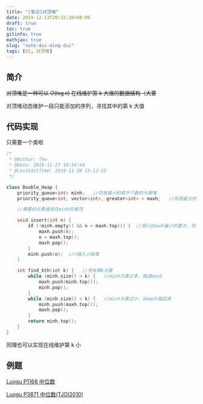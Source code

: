```yaml
---
title: "[笔记]对顶堆"
date: 2019-12-13T20:32:10+08:00
draft: true
toc: true
gitinfo: true
mathjax: true
slug: "note-dui-ding-dui"
tags: [OI, 对顶堆]
---
```


## 简介

~~对顶堆是一种可以 $O(\textrm{log}\,n)$ 在线维护第 k 大值的数据结构（大雾~~

对顶堆动态维护一段只能添加的序列，寻找其中的第 k 大值

## 代码实现

<span class="spoiler" >只需要一个类啦</span>

```cpp
/*
 * @Author: lhw
 * @Date: 2019-11-27 19:34:44
 * @LastEditTime: 2019-11-28 15:12:55
 */

class Double_Heap {
    priority_queue<int> minh;  	//存放最小的若干个数的大根堆
    priority_queue<int, vector<int>, greater<int> > maxh;	//存放最大的若干个数的小根堆

    //需要的元素维持在minh的堆顶

    void insert(int n) {
        if (!minh.empty() && n > maxh.top()) {  //若n比maxh最小的要大，则交换n与maxh.top()
            maxh.push(n);
            n = maxh.top();
            maxh.pop();
        }
        minh.push(n);  //n插入小根堆
    }

    int find_kth(int k) {  	//寻找第k大数
        while (minh.size() > k) {  	//minh元素过多，插进maxh
            maxh.push(minh.top());
            minh.pop();
        }
        while (minh.size() < k) {  	//minh元素过少，从maxh插回来
            minh.push(maxh.top());
            maxh.pop();
        }
        return minh.top();
    }
}
```

同理也可以实现在线维护第 k 小

## 例题

[Luogu P1168 中位数](https://www.luogu.org/problem/P1168)

[Luogu P3871 中位数\(TJOI2010\) ](https://www.luogu.org/problem/P3871)

